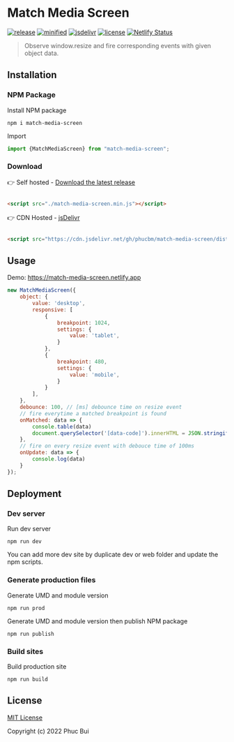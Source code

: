 # Match Media Screen

[![release](https://badgen.net/github/release/phucbm/match-media-screen/)](https://github.com/phucbm/match-media-screen/releases/latest)
[![minified](https://badgen.net/badge/minified/3KB/cyan)](https://www.jsdelivr.com/package/gh/phucbm/match-media-screen)
[![jsdelivr](https://data.jsdelivr.com/v1/package/gh/phucbm/match-media-screen/badge?style=rounded)](https://www.jsdelivr.com/package/gh/phucbm/match-media-screen)
[![license](https://badgen.net/github/license/phucbm/match-media-screen/)](https://github.com/phucbm/match-media-screen/blob/main/LICENSE)
[![Netlify Status](https://api.netlify.com/api/v1/badges/baaede11-84dc-46b3-b434-11aad923a156/deploy-status)](https://app.netlify.com/sites/match-media-screen/deploys)

> Observe window.resize and fire corresponding events with given object data.

## Installation

### NPM Package

Install NPM package

```shell
npm i match-media-screen
```

Import

```js
import {MatchMediaScreen} from "match-media-screen";
```

### Download

👉 Self hosted - [Download the latest release](https://github.com/phucbm/match-media-screen/releases/latest)

```html

<script src="./match-media-screen.min.js"></script>
```

👉 CDN Hosted - [jsDelivr](https://www.jsdelivr.com/package/gh/phucbm/match-media-screen)

```html

<script src="https://cdn.jsdelivr.net/gh/phucbm/match-media-screen/dist/match-media-screen.min.js"></script>
```

## Usage

Demo: https://match-media-screen.netlify.app

```js
new MatchMediaScreen({
    object: {
        value: 'desktop',
        responsive: [
            {
                breakpoint: 1024,
                settings: {
                    value: 'tablet',
                }
            },
            {
                breakpoint: 480,
                settings: {
                    value: 'mobile',
                }
            }
        ],
    },
    debounce: 100, // [ms] debounce time on resize event
    // fire everytime a matched breakpoint is found
    onMatched: data => {
        console.table(data)
        document.querySelector('[data-code]').innerHTML = JSON.stringify(data);
    },
    // fire on every resize event with debouce time of 100ms
    onUpdate: data => {
        console.log(data)
    }
});
```

## Deployment

### Dev server

Run dev server

```shell
npm run dev
```

You can add more dev site by duplicate dev or web folder and update the npm scripts.

### Generate production files

Generate UMD and module version

```shell
npm run prod
```

Generate UMD and module version then publish NPM package

```shell
npm run publish
```

### Build sites

Build production site

```shell
npm run build
```

## License

[MIT License](https://github.com/phucbm/match-media-screen/blob/main/LICENSE)

Copyright (c) 2022 Phuc Bui